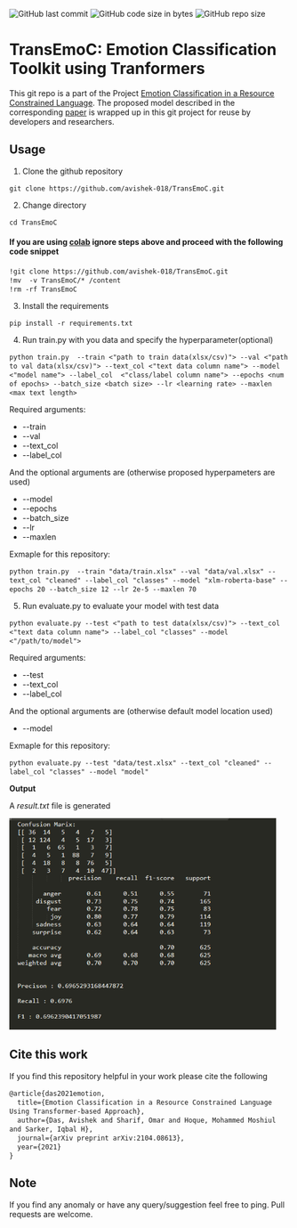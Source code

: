 ![GitHub last commit](https://img.shields.io/github/last-commit/avishek-018/Emotion-Classification-using-Transformers)
![GitHub code size in bytes](https://img.shields.io/github/languages/code-size/avishek-018/Emotion-Classification-using-Transformers)
![GitHub repo size](https://img.shields.io/github/repo-size/avishek-018/Emotion-Classification-using-Transformers)

# TransEmoC: Emotion Classification Toolkit using Tranformers
This git repo is a part of the Project [Emotion Classification in a Resource Constrained Language](https://github.com/omar-sharif03/NAACL-SRW-2021).
The proposed model described in the corresponding [paper](https://arxiv.org/abs/2104.08613) is wrapped up in this git project for reuse by developers and researchers.
## Usage
1. Clone the github repository
```
git clone https://github.com/avishek-018/TransEmoC.git
```
2. Change directory
```
cd TransEmoC
```

   #### If you are using [colab](https://colab.research.google.com/) ignore steps above and proceed with the following code snippet
   ```
   !git clone https://github.com/avishek-018/TransEmoC.git
   !mv  -v TransEmoC/* /content
   !rm -rf TransEmoC
   ```

3. Install the requirements
```
pip install -r requirements.txt
```
4. Run train.py with you data and specify the hyperparameter(optional)
```
python train.py  --train <"path to train data(xlsx/csv)"> --val <"path to val data(xlsx/csv)"> --text_col <"text data column name"> --model <"model name"> --label_col  <"class/label column name"> --epochs <num of epochs> --batch_size <batch size> --lr <learning rate> --maxlen <max text length>
```
Required arguments:
<ul>
<li>--train </li>
<li>--val </li>
<li>--text_col </li>
<li>--label_col </li>
</ul>
 
And the optional arguments are (otherwise proposed hyperpameters are used)
<ul>
<li>--model </li>
<li>--epochs </li>
<li>--batch_size </li>
<li>--lr </li>
<li>--maxlen </li>
</ul>
Exmaple for this repository:

```
python train.py  --train "data/train.xlsx" --val "data/val.xlsx" --text_col "cleaned" --label_col "classes" --model "xlm-roberta-base" --epochs 20 --batch_size 12 --lr 2e-5 --maxlen 70
```
5. Run evaluate.py to evaluate your model with test data
```
python evaluate.py --test <"path to test data(xlsx/csv)"> --text_col <"text data column name"> --label_col "classes" --model <"/path/to/model"> 
```
Required arguments:
<ul>
<li>--test </li>
<li>--text_col </li>
<li>--label_col </li>
</ul>
 
And the optional arguments are (otherwise default model location used)
<ul>
<li>--model </li>
</ul>
Exmaple for this repository:

```
python evaluate.py --test "data/test.xlsx" --text_col "cleaned" --label_col "classes" --model "model" 
```

<b>Output</b>

A <i>result.txt</i> file is generated

<img src="images/results.PNG" height="380" width="480">

## Cite this work
If you find this repository helpful in your work please cite the following
```
@article{das2021emotion,
  title={Emotion Classification in a Resource Constrained Language Using Transformer-based Approach},
  author={Das, Avishek and Sharif, Omar and Hoque, Mohammed Moshiul and Sarker, Iqbal H},
  journal={arXiv preprint arXiv:2104.08613},
  year={2021}
}
```

## Note

If you find any anomaly or have any query/suggestion feel free to ping. Pull requests are welcome.
